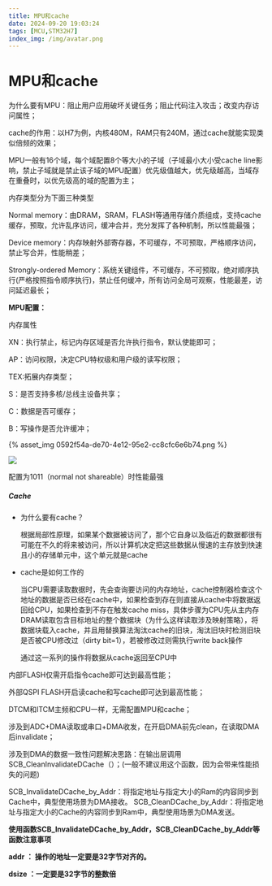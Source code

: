 ```yaml
---
title: MPU和cache
date: 2024-09-20 19:03:24
tags: [MCU,STM32H7]
index_img: /img/avatar.png
---
```


# **MPU和cache**

为什么要有MPU：阻止用户应用破坏关键任务；阻止代码注入攻击；改变内存访问属性；



cache的作用：以H7为例，内核480M，RAM只有240M，通过cache就能实现类似倍频的效果；



MPU一般有16个域，每个域配置8个等大小的子域（子域最小大小受cache line影响，禁止子域就是禁止该子域的MPU配置）优先级值越大，优先级越高，当域存在重叠时，以优先级高的域的配置为主；



内存类型分为下面三种类型

Normal memory：由DRAM，SRAM，FLASH等通用存储介质组成，支持cache缓存，预取，允许乱序访问，缓冲合并，充分发挥了各种机制，所以性能最强；

Device memory：内存映射外部寄存器，不可缓存，不可预取，严格顺序访问，禁止写合并，性能稍差；

Strongly-ordered Memory：系统关键组件，不可缓存，不可预取，绝对顺序执行(严格按照指令顺序执行)，禁止任何缓冲，所有访问全局可观察，性能最差，访问延迟最长；



**MPU配置：**  

内存属性

XN：执行禁止，标记内存区域是否允许执行指令，默认使能即可；

AP：访问权限，决定CPU特权级和用户级的读写权限；

TEX:拓展内存类型；

S：是否支持多核/总线主设备共享；

C：数据是否可缓存；

B：写操作是否允许缓冲；

{% asset_img 0592f54a-de70-4e12-95e2-cc8cfc6e6b74.png  %}

![](2024/09/20/MPU和cache/0592f54a-de70-4e12-95e2-cc8cfc6e6b74.png)

配置为1011（normal   not shareable）时性能最强



##### Cache

- 为什么要有cache？

  根据局部性原理，如果某个数据被访问了，那个它自身以及临近的数据都很有可能在不久的将来被访问，所以计算机决定把这些数据从慢速的主存放到快速且小的存储单元中，这个单元就是cache

- cache是如何工作的

  当CPU需要读取数据时，先会查询要访问的内存地址，cache控制器检查这个地址的数据是否已经在cache中，如果检查到存在则直接从cache中将数据返回给CPU，如果检查到不存在触发cache miss，具体步骤为CPU先从主内存DRAM读取包含目标地址的整个数据块（为什么这样读取涉及映射策略），将数据块载入cache，并且用替换算法淘汰cache的旧块，淘汰旧块时检测旧块是否被CPU修改过（dirty bit=1），若被修改过则需执行write back操作

  通过这一系列的操作将数据从cache返回至CPU中



内部FLASH仅需开启指令cache即可达到最高性能；

外部QSPI FLASH开启读cache和写cache即可达到最高性能；

DTCM和ITCM主频和CPU一样，无需配置MPU和cache；

涉及到ADC+DMA读取或串口+DMA收发，在开启DMA前先clean，在读取DMA后invalidate；

涉及到DMA的数据一致性问题解决思路：在输出层调用SCB_CleanInvalidateDCache（）；(一般不建议用这个函数，因为会带来性能损失的问题)

SCB_InvalidateDCache_by_Addr：将指定地址与指定大小的Ram的内容同步到Cache中，典型使用场景为DMA接收。
SCB_CleanDCache_by_Addr：将指定地址与指定大小的Cache的内容同步到Ram中，典型使用场景为DMA发送。



**使用函数SCB_InvalidateDCache_by_Addr，SCB_CleanDCache_by_Addr等函数注意事项**

**addr ： 操作的地址一定要是32字节对齐的。**

**dsize ：一定要是32字节的整数倍**



